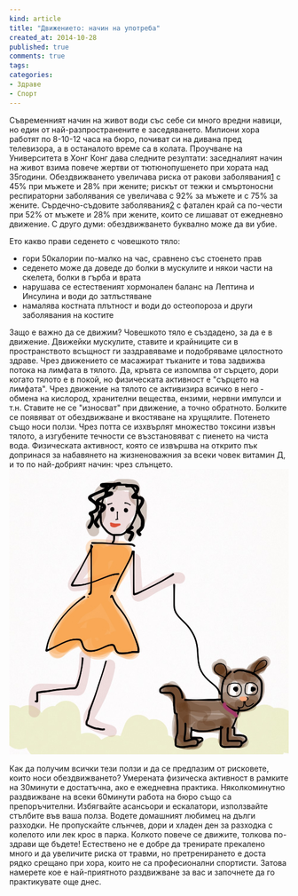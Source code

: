 ```yaml
---
kind: article
title: "Движението: начин на употреба"
created_at: 2014-10-28 
published: true
comments: true
tags:
categories:
- Здраве
- Спорт
--- 
```

Съвременният начин на живот води със себе си много вредни навици, но един от най-разпространените е заседяването. Милиони хора работят по 8-10-12 часа на бюро, почиват си на дивана пред телевизора, а в останалото време са в колата. 
Проучване на Университета в Хонг Конг дава следните резултати: заседналият начин на живот взима повече жертви от тютюнопушенето при хората над 35години. Обездвижването увеличава риска от ракови заболявания[1](http://www.ncbi.nlm.nih.gov/pubmed/19346988) с 45% при мъжете и 28% при жените; рискът от тежки и смъртоносни респираторни заболявания се увеличава с 92% за мъжете и с 75% за жените. Сърдечно-съдовите заболявания[2](http://www.ncbi.nlm.nih.gov/pubmed/19996993) с фатален край са по-чести при 52% от мъжете и 28% при жените, които се лишават от ежедневно движение. С друго думи: обездвижването буквално може да ви убие.

Ето какво прави седенето с човешкото тяло:<br />
 * гори 50калории по-малко на час, сравнено със стоенето прав<br />
 * седенето може да доведе до болки в мускулите и някои части на скелета, болки в гърба и врата<br />
 * нарушава се естественият хормонален баланс на Лептина и Инсулина и води до затлъстяване<br />
 * намалява костната плътност и води до остеопороза и други заболявания на костите

<!-- more -->

Защо е важно да се движим?
Човешкото тяло е създадено, за да е в движение. Движейки мускулите, ставите и крайниците си в пространството всъщност ги заздравяваме и подобряваме цялостното здраве. Чрез движението се масажират тъканите и това задвижва потока на лимфата в тялото. Да, кръвта се изпомпва от сърцето, дори когато тялото е в покой, но физическата активност е "сърцето на лимфата". Чрез движение на тялото се активизира всичко в него - обмена на кислород, хранителни вещества, ензими, нервни импулси и т.н. Ставите не се "износват" при движение, а точно обратното. Болките се появяват от обездвижване и вкостяване на хрущялите.
Потенето също носи ползи. Чрез потта се изхвърлят множество токсини извън тялото, а изгубените течности се възстановяват с пиенето на чиста вода. Физическата активност, която се извършва на открито пък допринася за набавянето на жизненоважния за всеки човек витамин Д, и то по най-добрият начин: чрез слънцето. <br />
![Глад](/images/posts/Dog.jpg)<br />

Как да получим всички тези ползи и да се предпазим от рисковете, които носи обездвижването?
Умерената физическа активност в рамките на 30минути е достатъчна, ако е ежедневна практика. Няколкоминутно раздвижване на всеки 60минути работа на бюро също са препоръчителни. Избягвайте асансьори и ескалатори, използвайте стълбите във ваша полза. Водете домашният любимец на дълги разходки. Не пропускайте слънчев, дори и хладен ден за разходка с колелото или лек крос в парка. Колкото повече се движите, толкова по-здрави ще бъдете! Естествено не е добре да тренирате прекалено много и да увеличите риска от травми, но претренирането е доста рядко срещано при хора, които не са професионални спортисти. Затова намерете кое е най-приятното раздвижване за вас и започнете да го практикувате още днес.

